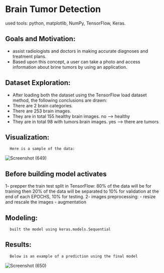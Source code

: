 # Brain Tumor Detection
  used tools: python, matplotlib, NumPy, TensorFlow, Keras.
  
## Goals and Motivation:

   - assist radiologists and doctors in making accurate diagnoses and treatment plans.
   - Based upon this concept, a user can take a photo and access information about brine tumors by using an application.
   
## Dataset Exploration:  

   - After loading both the dataset using the TensorFlow load dataset method, the following conclusions are drawn:
   - There are 2 brain categories.
   - There are 253 brain images.
   - They are in total 155 healthy brain images. no –> healthy
   - They are in total 98 with tumors brain images. yes –> there are tumors
   
## Visualization:

      Here is a sample of the data:
   
   ![Screenshot (649)](https://user-images.githubusercontent.com/80716758/160547946-bfec54d3-5234-4101-9290-a7461af2a257.png)
     
## Before building model activates

   1- prepper the train test split in TensorFlow:
      80% of the data will be for training
      then 20% of the data will be separated to 10% for validation at the end of each EPOCHS, 10% for testing.
   2- images preprocessing:
      - resize and rescale the images
      - augmentation 
      
## Modeling:

      built the model using keras.models.Sequential
      
## Results:

      Below is an example of a prediction using the final model
   ![Screenshot (650)](https://user-images.githubusercontent.com/80716758/160552879-764fa9de-5496-447e-b0be-4a50b16c3e71.png)

